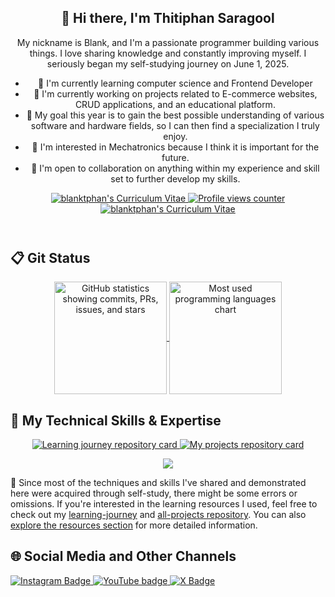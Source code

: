 <header>
  <section>
    <h1 align="center">👋 Hi there, I'm Thitiphan Saragool</h1>
    <p align="center">
      My nickname is Blank, and I'm a passionate programmer building various things. I love sharing knowledge and constantly improving myself. I seriously began my self-studying journey on June 1, 2025.
    </p>
  </section>

  <nav>
    <ul>
      <li>🌱 I'm currently learning computer science and Frontend Developer</li>
      <li>🔨 I'm currently working on projects related to E-commerce websites, CRUD applications, and an educational platform.</li>
      <li>🎯 My goal this year is to gain the best possible understanding of various software and hardware fields, so I can then find a specialization I truly enjoy.</li>
      <li>💖 I'm interested in Mechatronics because I think it is important for the future.</li>
      <li>🤝 I'm open to collaboration on anything within my experience and skill set to further develop my skills.</li>
    </ul>
  </nav>

  <section align="center">
    <span>
      <a href="https://github.com/blanktphan/blanktphan/tree/main/certificate" aria-label="blanktphan's certificate">
        <img alt="blanktphan's Curriculum Vitae" src="https://img.shields.io/badge/6-blue?style=for-the-badge&label=Certificate">
      </a>
    </span>
    <span>
      <a href="#" aria-label="Profile visitor counter">
        <img src="https://komarev.com/ghpvc/?username=blanktphan&style=for-the-badge&abbreviated=true" alt="Profile views counter" />
      </a>
    </span>
    <span>
      <a href="#" aria-label="blanktphan's Curriculum Vitae">
        <img alt="blanktphan's Curriculum Vitae" src="https://img.shields.io/badge/Soon-blue?style=for-the-badge&label=Resume/CV">
      </a>
    </span>
  </section>
</header>

<main>
  <section>
    <h2>📋 Git Status</h2>
    <section align="center">
      <span>
        <a href="https://github.com/blanktphan" target="_blank" rel="noopener noreferrer" aria-label="Visit GitHub profile">
          <img height="180" align="center" src="https://github-readme-stats.vercel.app/api?username=blanktphan&show_icons=true&bg_color=00000000&text_color=fff" alt="GitHub statistics showing commits, PRs, issues, and stars" />
        </a>
      </span>
      <span>
        <a href="https://github.com/blanktphan?tab=repositories" target="_blank" rel="noopener noreferrer" aria-label="View repositories by programming language">
          <img height="180" align="center" src="https://github-readme-stats.vercel.app/api/top-langs/?username=blanktphan&layout=compact&bg_color=00000000&text_color=fff" alt="Most used programming languages chart" />
        </a>
      </span>
    </section>
  </section>

  <section>
    <h2>🧠 My Technical Skills & Expertise</h2>
    <section align="center">
      <p>
        <span>
          <a href="https://github.com/blanktphan/learning-journey" target="_blank" rel="noopener noreferrer" aria-label="Visit learning journey repository">
            <img src="https://github-readme-stats.vercel.app/api/pin/?username=blanktphan&repo=learning-journey&bg_color=00000000&text_color=fff&show_owner=true" alt="Learning journey repository card" />
          </a>
        </span>
        <span>
          <a href="https://github.com/blanktphan/my-projects" target="_blank" rel="noopener noreferrer" aria-label="Visit all projects repository">
            <img src="https://github-readme-stats.vercel.app/api/pin/?username=blanktphan&repo=my-projects&bg_color=00000000&text_color=fff&show_owner=true" alt="My projects repository card" />
          </a>
        </span>
      </p>
    </section>
    <section align="center">
      <p> 
        <a href="https://skillicons.dev">
          <img src="https://skillicons.dev/icons?i=python,java,rust,c,cpp,cs,go,swift,kotlin,dart,html,css,tailwind,bootstrap,js,react,redux,nodejs,php,mongodb,mysql,postgresql,sqlite,cloudflare,gcp,firebase,vscode,git,powershell,bash,github,notion,md,figma,blender,windows,ubuntu" />
        </a>
      </p>
    </section>
    <aside>
      <p>
        📍 Since most of the techniques and skills I've shared and demonstrated here were acquired through self-study, there might be some errors or omissions. If you're interested in the learning resources I used, feel free to check out my <a href="https://github.com/blanktphan/learning-journey" target="_blank" rel="noopener noreferrer">learning-journey</a> and <a href="https://github.com/blanktphan/all-projects" target="_blank" rel="noopener noreferrer">all-projects repository</a>. You can also <a href="https://github.com/blanktphan?tab=repositories" target="_blank" rel="noopener noreferrer">explore the resources section</a> for more detailed information.
      </p>
    </aside>
  </section>
</main>

<footer>
  <section>
    <h2>🌐 Social Media and Other Channels</h2>
    <nav>
      <span>
        <a href="#" target="_blank" rel="noopener noreferrer" aria-label="Visit Blankt's Instagram">
          <img alt="Instagram Badge" src="https://img.shields.io/badge/blankt-pink?style=for-the-badge&logo=instagram&logoColor=fff&color=c13584">
        </a>
      </span>
      <span>
        <a href="https://www.youtube.com/@blanktphan" target="_blank" rel="noopener noreferrer" aria-label="Visit Blankt's YouTube channel">
          <img alt="YouTube badge" src="https://img.shields.io/badge/blankt-red?style=for-the-badge&logo=Youtube&color=ff0000" />
        </a>
      </span>
      <span>
        <a href="#" target="_blank" rel="noopener noreferrer" aria-label="Visit Blanktphan's X profile">
          <img alt="X Badge" src="https://img.shields.io/badge/blanktphan-black?style=for-the-badge&logo=X&logoColor=fff&color=14171a">
        </a>
      </span>
    </nav>
  </section>
</footer>